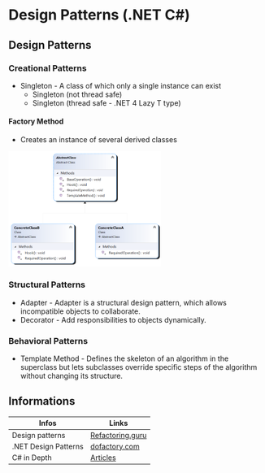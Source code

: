 # Design Patterns (.NET C#)

## Design Patterns

### Creational Patterns
* Singleton - A class of which only a single instance can exist
  * Singleton (not thread safe)
  * Singleton (thread safe - .NET 4 Lazy T type)
#### Factory Method
* Creates an instance of several derived classes
<img src="/TemplateMethod/Design/Diagram.png" width="300" />








### Structural Patterns
* Adapter - Adapter is a structural design pattern, which allows incompatible objects to collaborate.
* Decorator - Add responsibilities to objects dynamically.

### Behavioral Patterns
* Template Method - Defines the skeleton of an algorithm in the superclass but lets subclasses override specific steps of the algorithm without changing its structure.

## Informations
Infos | Links
--- | --- 
Design patterns | [Refactoring.guru](https://refactoring.guru/design-patterns/csharp)
.NET Design Patterns | [dofactory.com](https://www.dofactory.com/net/design-patterns)
C# in Depth | [Articles](https://csharpindepth.com/Articles) 
